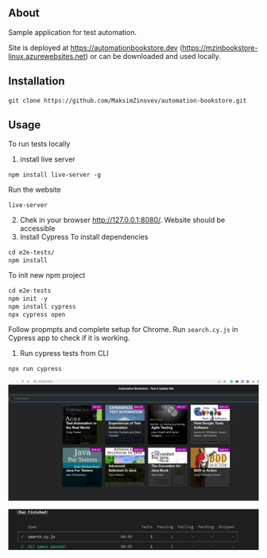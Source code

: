 ## About

Sample application for test automation.

Site is deployed at https://automationbookstore.dev (https://mzinbookstore-linux.azurewebsites.net) or can be downloaded and used locally.


## Installation 

```
git clone https://github.com/MaksimZinovev/automation-bookstore.git
```

## Usage 

To run tests locally

1. install live server 

```shell
npm install live-server -g
```
Run the website 

```shell
live-server
```

2. Chek in your browser http://127.0.0.1:8080/. Website should be accessible 
3. Install Cypress
To install dependencies 

```
cd e2e-tests/
npm install
```
To init new npm project
```shell
cd e2e-tests
npm init -y
npm install cypress
npx cypress open

```
Follow propmpts and complete setup for Chrome. 
Run `search.cy.js` in Cypress app to check if it is working.

1. Run cypress tests from CLI

```shell
npx run cypress
```


![Automation Bookstore](./img/AutomationBookstore.jpg)  

![Test run results](./img/RunFinishedCypress.jpg)